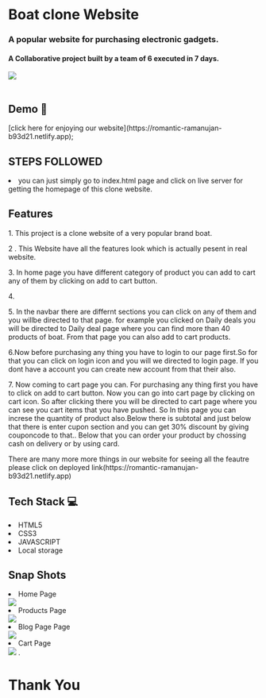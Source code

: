 # Boat clone Website
<h3>A popular website for purchasing electronic gadgets.</h3>
<h4>A Collaborative project built by a team of 6 executed in 7 days.</h4>
<div><img src="https://user-images.githubusercontent.com/98823458/171947473-d796950b-8cab-4e34-8293-2223d0f46397.png"/></div>
<br/>
<h2>Demo 🎥</h2>
[click here for enjoying our website](https://romantic-ramanujan-b93d21.netlify.app);

<h2>STEPS FOLLOWED</h2>
<li>you can just simply go to index.html page and click on live server for getting the homepage of this clone website.</li>

<h2>Features</h2>
<p>1. This project is a clone website  of a very popular brand boat.</p>
<p>2 . This Website have all the features look which is actually pesent in real website.</p>
<p>3. In home page you have different category of product you can add to cart any of them by clicking on add to cart button.</p>
<p>4. </p>
<p>5. In the navbar there are differnt sections you can click on any of them and you willbe directed to that page. for example you clicked on Daily deals you will be directed to Daily deal page where you can find more than 40 products of boat. From that page you can also add to cart products.</p>
<p>6.Now before purchasing any thing you have to login to our page first.So for that you can click on login icon and you will we directed to login page. If you dont have a account you can create new account from that their also. </p>
<p>7. Now coming to cart page you can. For purchasing any thing first you have to click on add to cart button. Now you can go into cart page by clicking on cart icon. So after clicking there you will be directed to cart page where you can see you cart items that you have pushed. So In this page you can increse the quantity of product also.Below there is subtotal and just below that there is enter cupon section and you can get 30% discount by giving couponcode to that.. Below that you can order your product by chossing cash on delivery or by using card.</p>
<p>There are many more more things in our website for seeing all the feautre please click on deployed link(https://romantic-ramanujan-b93d21.netlify.app)</p>

<h2>Tech Stack 💻</h2>
<li>HTML5</li>
<li>CSS3</li>
<li>JAVASCRIPT</li>
<li>Local storage</li>

<h2>Snap Shots</h2>

<li>Home Page</li>
<img src="https://user-images.githubusercontent.com/98823458/171945997-d77b9aaa-7a75-477b-8c9c-8df6f5baf91e.png"/>
 <li>Products Page</li>
<img src="https://user-images.githubusercontent.com/98823458/171946169-f4ea9dda-6758-4cd5-86ba-65101cc0e21f.png"/>
<li>Blog Page Page</li>
<img src="https://user-images.githubusercontent.com/98823458/171945882-c2976d40-8c6b-4b66-90ab-a18cabe1aaea.png"/>
<li>Cart Page</li>
<img src="https://user-images.githubusercontent.com/98823458/171946299-b93a6b11-271c-49c3-ab5d-b753f764fddb.png"/>
.
<br/>
<h1>Thank You</h1>
